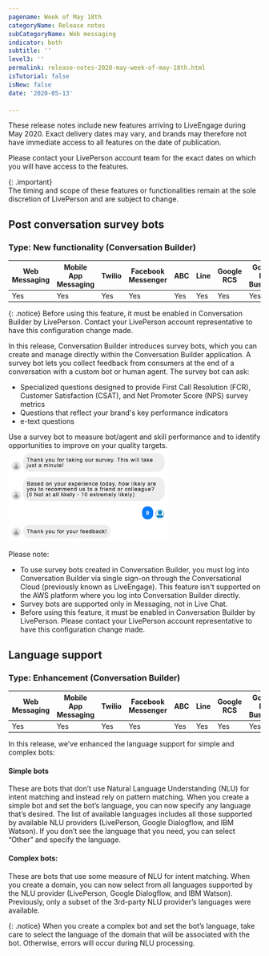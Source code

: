 ```yaml
---
pagename: Week of May 18th 
categoryName: Release notes
subCategoryName: Web messaging
indicator: both
subtitle: ''
level3: ''
permalink: release-notes-2020-may-week-of-may-18th.html
isTutorial: false
isNew: false
date: '2020-05-13'

---
```


These release notes include new features arriving to LiveEngage during May 2020. Exact delivery dates may vary, and brands may therefore not have immediate access to all features on the date of publication.

Please contact your LivePerson account team for the exact dates on which you will have access to the features.

{: .important}  
The timing and scope of these features or functionalities remain at the sole discretion of LivePerson and are subject to change.

## Post conversation survey bots
### Type: New functionality (Conversation Builder)

<div class="tablecontainer">
<table class="releasenotes">
<thead>
<tr class="categoryrow">
<th>Web Messaging</th>
<th>Mobile App Messaging</th>
<th>Twilio</th>
<th>Facebook Messenger</th>
<th>ABC</th>
<th>Line</th>
<th>Google RCS</th>
<th>Google My Business</th>
<th>WhatsApp Business</th>
<th>CM</th>
<th>WeChat</th>
<th>Chat</th>
</tr>
</thead>
<tbody>
<tr>
<td>Yes</td>
<td>Yes</td>
<td>Yes</td>
<td>Yes</td>
<td>Yes</td>
<td>Yes</td>
<td>Yes</td>
<td>Yes</td>
<td>Yes</td>
<td>Yes</td>
<td>Yes</td>
<td>No</td>
</tr>
</tbody>
</table>
</div>

{: .notice}
Before using this feature, it must be enabled in Conversation Builder by LivePerson. Contact your LivePerson account representative to have this configuration change made.

In this release, Conversation Builder introduces survey bots, which you can create and manage directly within the Conversation Builder application. A survey bot lets you collect feedback from consumers at the end of a conversation with a custom bot or human agent. The survey bot can ask:
- Specialized questions designed to provide First Call Resolution (FCR), Customer Satisfaction (CSAT), and Net Promoter Score (NPS) survey metrics
- Questions that reflect your brand's key performance indicators
- e-text questions

Use a survey bot to measure bot/agent and skill performance and to identify opportunities to improve on your quality targets.
![](img/RN-May18-1.png)

Please note:
- To use survey bots created in Conversation Builder, you must log into Conversation Builder via single sign-on through the Conversational Cloud (previously known as LiveEngage). This feature isn't supported on the AWS platform where you log into Conversation Builder directly.
- Survey bots are supported only in Messaging, not in Live Chat.
- Before using this feature, it must be enabled in Conversation Builder by LivePerson. Please contact your LivePerson account representative to have this configuration change made. 

## Language support
### Type: Enhancement (Conversation Builder)

<div class="tablecontainer">
<table class="releasenotes">
<thead>
<tr class="categoryrow">
<th>Web Messaging</th>
<th>Mobile App Messaging</th>
<th>Twilio</th>
<th>Facebook Messenger</th>
<th>ABC</th>
<th>Line</th>
<th>Google RCS</th>
<th>Google My Business</th>
<th>WhatsApp Business</th>
<th>CM</th>
<th>WeChat</th>
<th>Chat</th>
</tr>
</thead>
<tbody>
<tr>
<td>Yes</td>
<td>Yes</td>
<td>Yes</td>
<td>Yes</td>
<td>Yes</td>
<td>Yes</td>
<td>Yes</td>
<td>Yes</td>
<td>Yes</td>
<td>Yes</td>
<td>Yes</td>
<td>No</td>
</tr>
</tbody>
</table>
</div>

In this release, we’ve enhanced the language support for simple and complex bots:

#### Simple bots
These are bots that don’t use Natural Language Understanding (NLU) for intent matching and instead rely on pattern matching. When you create a simple bot and set the bot’s language, you can now specify any language that’s desired. The list of available languages includes all those supported by available NLU providers (LivePerson, Google Dialogflow, and IBM Watson). If you don’t see the language that you need, you can select “Other” and specify the language.

#### Complex bots: 
These are bots that use some measure of NLU for intent matching. When you create a domain, you can now select from all languages supported by the NLU provider (LivePerson, Google Dialogflow, and IBM Watson). Previously, only a subset of the 3rd-party NLU provider’s languages were available.

{: .notice}
When you create a complex bot and set the bot’s language, take care to select the language of the domain that will be associated with the bot. Otherwise, errors will occur during NLU processing.


